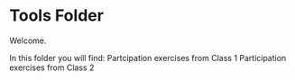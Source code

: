# Tools Folder 

Welcome. 

In this folder you will find: 
Partcipation exercises from Class 1
Participation exercises from Class 2

